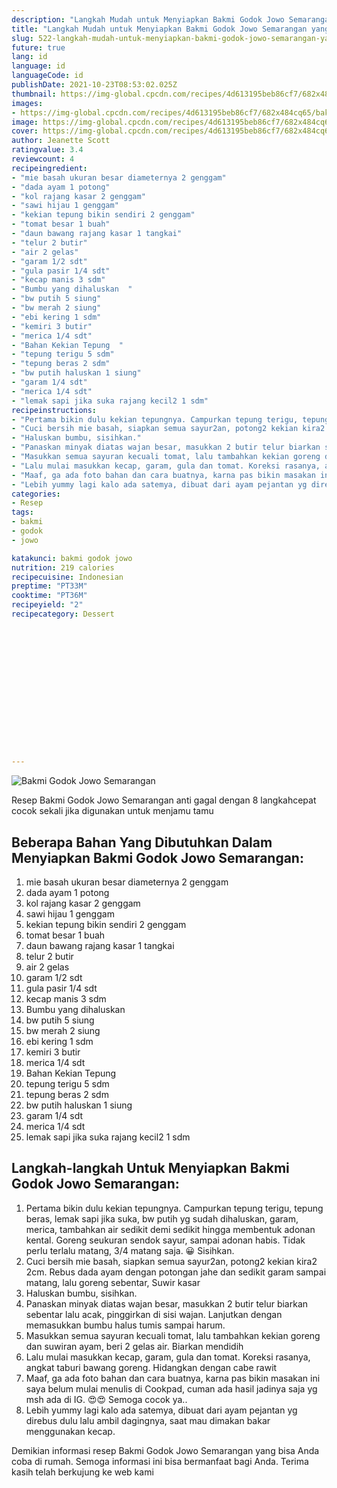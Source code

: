 ```yaml
---
description: "Langkah Mudah untuk Menyiapkan Bakmi Godok Jowo Semarangan yang Bikin Ngiler"
title: "Langkah Mudah untuk Menyiapkan Bakmi Godok Jowo Semarangan yang Bikin Ngiler"
slug: 522-langkah-mudah-untuk-menyiapkan-bakmi-godok-jowo-semarangan-yang-bikin-ngiler
future: true
lang: id
language: id
languageCode: id
publishDate: 2021-10-23T08:53:02.025Z 
thumbnail: https://img-global.cpcdn.com/recipes/4d613195beb86cf7/682x484cq65/bakmi-godok-jowo-semarangan-foto-resep-utama.png
images:
- https://img-global.cpcdn.com/recipes/4d613195beb86cf7/682x484cq65/bakmi-godok-jowo-semarangan-foto-resep-utama.png
image: https://img-global.cpcdn.com/recipes/4d613195beb86cf7/682x484cq65/bakmi-godok-jowo-semarangan-foto-resep-utama.png
cover: https://img-global.cpcdn.com/recipes/4d613195beb86cf7/682x484cq65/bakmi-godok-jowo-semarangan-foto-resep-utama.png
author: Jeanette Scott
ratingvalue: 3.4
reviewcount: 4
recipeingredient:
- "mie basah ukuran besar diameternya 2 genggam"
- "dada ayam 1 potong"
- "kol rajang kasar 2 genggam"
- "sawi hijau 1 genggam"
- "kekian tepung bikin sendiri 2 genggam"
- "tomat besar 1 buah"
- "daun bawang rajang kasar 1 tangkai"
- "telur 2 butir"
- "air 2 gelas"
- "garam 1/2 sdt"
- "gula pasir 1/4 sdt"
- "kecap manis 3 sdm"
- "Bumbu yang dihaluskan  "
- "bw putih 5 siung"
- "bw merah 2 siung"
- "ebi kering 1 sdm"
- "kemiri 3 butir"
- "merica 1/4 sdt"
- "Bahan Kekian Tepung  "
- "tepung terigu 5 sdm"
- "tepung beras 2 sdm"
- "bw putih haluskan 1 siung"
- "garam 1/4 sdt"
- "merica 1/4 sdt"
- "lemak sapi jika suka rajang kecil2 1 sdm"
recipeinstructions:
- "Pertama bikin dulu kekian tepungnya. Campurkan tepung terigu, tepung beras, lemak sapi jika suka, bw putih yg sudah dihaluskan, garam, merica, tambahkan air sedikit demi sedikit hingga membentuk adonan kental. Goreng seukuran sendok sayur, sampai adonan habis. Tidak perlu terlalu matang, 3/4 matang saja. 😀 Sisihkan."
- "Cuci bersih mie basah, siapkan semua sayur2an, potong2 kekian kira2 2cm. Rebus dada ayam dengan potongan jahe dan sedikit garam sampai matang, lalu goreng sebentar, Suwir kasar"
- "Haluskan bumbu, sisihkan."
- "Panaskan minyak diatas wajan besar, masukkan 2 butir telur biarkan sebentar lalu acak, pinggirkan di sisi wajan. Lanjutkan dengan memasukkan bumbu halus tumis sampai harum."
- "Masukkan semua sayuran kecuali tomat, lalu tambahkan kekian goreng dan suwiran ayam, beri 2 gelas air. Biarkan mendidih"
- "Lalu mulai masukkan kecap, garam, gula dan tomat. Koreksi rasanya, angkat taburi bawang goreng. Hidangkan dengan cabe rawit"
- "Maaf, ga ada foto bahan dan cara buatnya, karna pas bikin masakan ini saya belum mulai menulis di Cookpad, cuman ada hasil jadinya saja yg msh ada di IG. 😍😍 Semoga cocok ya.."
- "Lebih yummy lagi kalo ada satemya, dibuat dari ayam pejantan yg direbus dulu lalu ambil dagingnya, saat mau dimakan bakar menggunakan kecap."
categories:
- Resep
tags:
- bakmi
- godok
- jowo

katakunci: bakmi godok jowo 
nutrition: 219 calories
recipecuisine: Indonesian
preptime: "PT33M"
cooktime: "PT36M"
recipeyield: "2"
recipecategory: Dessert


     
    
    
    
    
    
    
    
    
    
    
      
    
---
```



![Bakmi Godok Jowo Semarangan](https://img-global.cpcdn.com/recipes/4d613195beb86cf7/682x484cq65/bakmi-godok-jowo-semarangan-foto-resep-utama.png)

Resep Bakmi Godok Jowo Semarangan  anti gagal dengan 8 langkahcepat cocok sekali jika digunakan untuk menjamu tamu

<!--inarticleads1-->

## Beberapa Bahan Yang Dibutuhkan Dalam Menyiapkan Bakmi Godok Jowo Semarangan:

1. mie basah ukuran besar diameternya 2 genggam
1. dada ayam 1 potong
1. kol rajang kasar 2 genggam
1. sawi hijau 1 genggam
1. kekian tepung bikin sendiri 2 genggam
1. tomat besar 1 buah
1. daun bawang rajang kasar 1 tangkai
1. telur 2 butir
1. air 2 gelas
1. garam 1/2 sdt
1. gula pasir 1/4 sdt
1. kecap manis 3 sdm
1. Bumbu yang dihaluskan  
1. bw putih 5 siung
1. bw merah 2 siung
1. ebi kering 1 sdm
1. kemiri 3 butir
1. merica 1/4 sdt
1. Bahan Kekian Tepung  
1. tepung terigu 5 sdm
1. tepung beras 2 sdm
1. bw putih haluskan 1 siung
1. garam 1/4 sdt
1. merica 1/4 sdt
1. lemak sapi jika suka rajang kecil2 1 sdm



<!--inarticleads2-->

## Langkah-langkah Untuk Menyiapkan Bakmi Godok Jowo Semarangan:

1. Pertama bikin dulu kekian tepungnya. Campurkan tepung terigu, tepung beras, lemak sapi jika suka, bw putih yg sudah dihaluskan, garam, merica, tambahkan air sedikit demi sedikit hingga membentuk adonan kental. Goreng seukuran sendok sayur, sampai adonan habis. Tidak perlu terlalu matang, 3/4 matang saja. 😀 Sisihkan.
1. Cuci bersih mie basah, siapkan semua sayur2an, potong2 kekian kira2 2cm. Rebus dada ayam dengan potongan jahe dan sedikit garam sampai matang, lalu goreng sebentar, Suwir kasar
1. Haluskan bumbu, sisihkan.
1. Panaskan minyak diatas wajan besar, masukkan 2 butir telur biarkan sebentar lalu acak, pinggirkan di sisi wajan. Lanjutkan dengan memasukkan bumbu halus tumis sampai harum.
1. Masukkan semua sayuran kecuali tomat, lalu tambahkan kekian goreng dan suwiran ayam, beri 2 gelas air. Biarkan mendidih
1. Lalu mulai masukkan kecap, garam, gula dan tomat. Koreksi rasanya, angkat taburi bawang goreng. Hidangkan dengan cabe rawit
1. Maaf, ga ada foto bahan dan cara buatnya, karna pas bikin masakan ini saya belum mulai menulis di Cookpad, cuman ada hasil jadinya saja yg msh ada di IG. 😍😍 Semoga cocok ya..
1. Lebih yummy lagi kalo ada satemya, dibuat dari ayam pejantan yg direbus dulu lalu ambil dagingnya, saat mau dimakan bakar menggunakan kecap.




Demikian informasi  resep Bakmi Godok Jowo Semarangan   yang bisa Anda coba di rumah. Semoga informasi ini bisa bermanfaat bagi Anda. Terima kasih telah berkujung ke web kami

